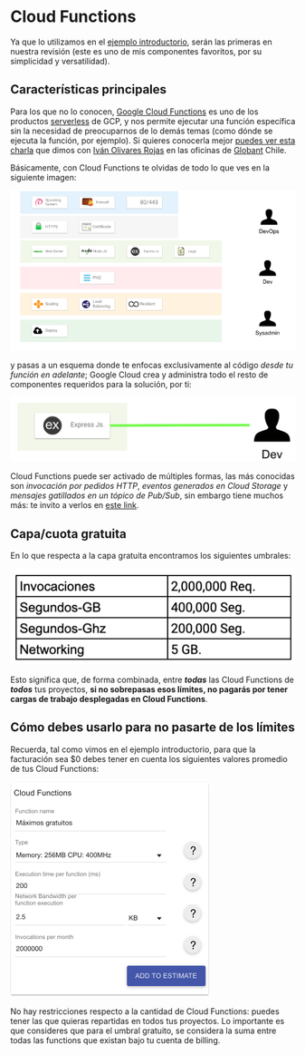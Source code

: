 # Cloud Functions

Ya que lo utilizamos en el [ejemplo introductorio](/seasons/S00/README.md), serán las primeras en nuestra revisión (este es uno de mis componentes favoritos, por su simplicidad y versatilidad).

## Características principales

Para los que no lo conocen, [Google Cloud Functions](https://cloud.google.com/functions/) es uno de los productos [serverless](https://cloud.google.com/serverless/) de GCP, y nos permite ejecutar una función específica sin la necesidad de preocuparnos de lo demás temas (como dónde se ejecuta la función, por ejemplo). Si quieres conocerla mejor [puedes ver esta charla](https://www.youtube.com/watch?v=4IewxFRGUko) que dimos con [Iván Olivares Rojas](https://medium.com/u/62f5f65fb29b) en las oficinas de [Globant](https://medium.com/u/9a82c850e61f) Chile.

Básicamente, con Cloud Functions te olvidas de todo lo que ves en la siguiente imagen: 

![](/images/S01/cloud_functions/cloud_functions_explanation1.png)

y pasas a un esquema donde te enfocas exclusivamente al código *desde tu función en adelante*; Google Cloud crea y administra todo el resto de componentes requeridos para la solución, por ti:

![](/images/S01/cloud_functions/cloud_functions_explanation2.png)

Cloud Functions puede ser activado de múltiples formas, las más conocidas son *invocación por pedidos HTTP*, *eventos generados en Cloud Storage* y *mensajes gatillados en un tópico de Pub/Sub*, sin embargo tiene muchos más: te invito a verlos en [este link](https://cloud.google.com/functions/docs/calling/).

## Capa/cuota gratuita

En lo que respecta a la capa gratuita encontramos los siguientes umbrales:

![](/images/S01/cloud_functions/cloud_functions_free_tier_limits.png)

Esto significa que, de forma combinada, entre __*todas*__ las Cloud Functions de __*todos*__ tus proyectos, __si no sobrepasas esos límites, no pagarás por tener cargas de trabajo desplegadas en Cloud Functions__.

## Cómo debes usarlo para no pasarte de los límites

Recuerda, tal como vimos en el ejemplo introductorio, para que la facturación sea $0 debes tener en cuenta los siguientes valores promedio de tus Cloud Functions:

![For Free](/images/S01/cloud_functions/cloud_functions_free_tier_limits_calc.png)

No hay restricciones respecto a la cantidad de Cloud Functions: puedes tener las que quieras repartidas en todos tus proyectos. Lo importante es que consideres que para el umbral gratuito, se considera la suma entre todas las functions que existan bajo tu cuenta de billing.
